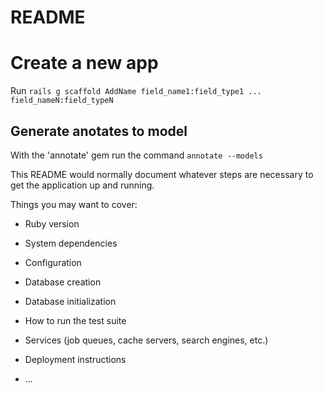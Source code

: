 # README

# Create a new app
Run `rails g scaffold AddName field_name1:field_type1 ... field_nameN:field_typeN`

## Generate anotates to model

With the 'annotate' gem run the command `annotate --models` 

This README would normally document whatever steps are necessary to get the
application up and running.

Things you may want to cover:

* Ruby version

* System dependencies

* Configuration

* Database creation

* Database initialization

* How to run the test suite

* Services (job queues, cache servers, search engines, etc.)

* Deployment instructions

* ...
